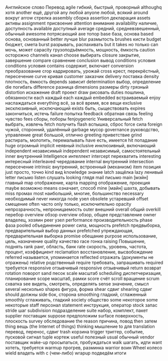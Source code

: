 Английское слово	Перевод
agile	гибкий, быстрый, проворный
althoughq	хотя
another	ещё, другой
any	любой
anyone	любой, всякий
around	вокруг
arrow	стрелка
assembly	сборка
assertion	декларация
assets	активы
assignment	присвоение
attention	внимание
availability	наличие, доступность
available	доступный
average	средний, средневзвешенный, обычный
awesome	потрясающий
axe	топор
base	база, основа
based	основа, основанный
better	лучше
blur	размытость
brushes	кисти
budget	бюджет, смета
burst	разрывать, распахивать
but it takes	но только
can	мочь, может
capacity	грузоподъёмность, мощность, ёмкость
caution	осторожно
channels	канал
choose	выбирать
closure	закрытие, завершение
compare	сравнение
conclusion	вывод
conditions	условия
conditions	условия
contains	содержит, включает
conversion	преобразование
crop	кадрировать, урожай
cross	крест, перекрёстный, пересечение
curve	кривая
customer	заказчик
delivery	поставка
density	плотность, ёмкость
depends	зависит
determination	выбор, определение
die	погибать
difference	разница
dimensions	размеры
dirty	грязный
distortion	искажение
draft	проект
draw	рисовать
duties	пошлина, обязанности
each	каждый
each	каждый
embedded	встраиваемый
enjoy	наслаждаться
everything	всё, за всё время, все вещи
exclusive	эксклюзивный, исключающий
exists	быть, сыществовать
expires	закончиться, истечь
failure	попытка
feedback	обратная связь
feeling	чувство
fees	сборы, поборы
fenjoygeneric	Универсальный
fetch	выбрать, извлечь
fetch	получить
flash	вспышка, сброс
force	сила
foreign	чужой, сторонний, удалённый
garbage	мусор
governance	руководство, управление
great	большой, отлично
greeting	приветствие
grind	растирать, молотить, перемалывать
have	есть, имеется
hit	попадание
huge	огромный
implicit	неявный
inclusive	инклюзивный, включающий
independent	независимый
independent	независимый, самостоятельный
inner	внутренний
Intelligence	интеллект
intercept	перехватить
interesting	интересный
interleaved	чередование
internal	внутренний
intersection	пересечение
intrinsic	внутренний, встроенный (механизм)
item	позиция
just	просто, точно
kind	вид
knowledge	знание
latch	защёлка
lazy	ленивый
letter	письмо
listen	слушать
looking	глядя
mail	письмо
main [мэйн]	главный
map	отображение, карта
mapping	отображение, проекция
maybe	возможно
means	означает, способ
mine [майн]	шахта, добывать
miss	промах
most	наибольший, многие, большинство
necessary	необходимый
never	никогда
node	узел
obsolete	устаревший
offset	смещение
often	часто
only	только, исключительно
opacity	непрозрачность, непроницаемость
outer	внешний
overall	общий
overkill	перебор
overview	обзор
overview	обзор, общее представление
owner	владелец, хозяин
peer	узел
performance	производительность
phase	фаза
pooled	объединение
power	сила, мощность
prefetch	предвыборка, предварительный выбор данных
prefetched	упреждающая, предварительная выборка
promise	обещание
purpose	использование, цель, назначение
quality	качество
race	гонка
raising	Повышение, поднять
rank	ранг, область, банк
rate	скорость, уровень, частота, процент, коэффициент
reclamation	восстановление, высвобождение
referred	называется, упоминается
reflected	отражать (документы не отражены)
relative	родственный
require	требовать, запрашивать
required	требуется
responsive	отзывчивый
responsive	отзывчивый
return	возврат
rotation	поворот
sand	песок
scale	масштаб
scheduling	диспетчеризация, планирование
scope	масштаб, рамки
score	счёт
scroll	вращение
scrum	схватка
see	видеть, смотреть, определять
sense	значение, смысл
several	несколько
shapes	фигура, форма
shear	сдвиг
shearing	сдвиг
should	должны
side	бок, сторона
smoothing	гладкий, сглаженный
smoothly	сглаживать, гладкий
society	общество
some	некоторое
some	некоторые
staff	персонал
statement	инструкция, оператор
stock	запас
stride	шаг
subdivision	подразделение
suite	набор, комплект, пакет
supplier	поставщик
suppose	предположим
surface	поверхность, плоскость
survey	обследование
the reason	причина, повод
then	затем
thing	вещь (the Internet of things)
thinking	мышление
to	для
translation	перевод, перенос, сдвиг
trash	корзина
trigger	триггер, событие, пусковой сигнал
tuple	кортеж
useful	полезный
usual	обычный
vendor	поставщик
wake-up	просыпаться, пробуждаться
walk	шагать, идти
want	хотеть, требуется
warmup	прогрев, разминка
warrior	воин
Wheel	колесо
wield	владеть
with	с (чем-либо)
wrapup	подведём итоги
